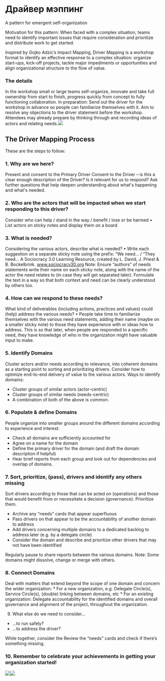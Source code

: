 # Драйвер мэппинг

A pattern for emergent self-organization

Motivation for this pattern: When faced with a complex situation, teams need to identify important issues that require consideration and prioritize and distribute work to get started.

Inspired by Gojko Adzic’s Impact Mapping, Driver Mapping is a workshop format to identify an effective response to a complex situation: organize start-ups, kick-off projects, tackle major impediments or opportunities and align organizational structure to the flow of value.

### The details <a id="the-details"></a>

In the workshop small or large teams self-organize, innovate and take full ownership from start to finish, progress quickly from concept to fully functioning collaboration. In preparation: Send out the driver for the workshop in advance so people can familiarize themselves with it. Aim to resolve any objections to the driver statement before the workshop. Attendees may already prepare by thinking through and recording ideas of actors and relating needs.![](https://blobscdn.gitbook.com/v0/b/gitbook-28427.appspot.com/o/assets%2F-LPgSW9itLXMBl9Pm_v7%2F-LRM49CnVUm3Pzb70YSH%2F-LRM5i4efsDwRZGkmPO4%2Fimage.png?alt=media&token=5a173a11-2c2f-491f-9556-df45c2349caa)

## The Driver Mapping Process <a id="the-driver-mapping-process"></a>

These are the steps to follow:

### 1. Why are we here? <a id="1-why-are-we-here"></a>

Present and consent to the Primary Driver Consent to the Driver – is this a clear enough description of the Driver? Is it relevant for us to respond? Ask further questions that help deepen understanding about what's happening and what's needed.

### 2. Who are the actors that will be impacted when we start responding to this driver? <a id="2-who-are-the-actors-that-will-be-impacted-when-we-start-responding-to-this-driver"></a>

Consider who can help / stand in the way / benefit / lose or be harmed • List actors on sticky notes and display them on a board

### 3. What is needed? <a id="3-what-is-needed"></a>

Considering the various actors, describe what is needed? • Write each suggestion on a separate sticky note using the prefix: “We need… / “They need… A Sociocracy 3.0 Learning Resource, created by L. David, J. Priest & B. Bockelbrink. www.sociocracy30.org Note: Ensure “authors” of needs statements write their name on each sticky note, along with the name of the actor the need relates to \(in case they will get separated later\). Formulate the text in a way so that both context and need can be clearly understood by others too.

### 4. How can we respond to these needs? <a id="4-how-can-we-respond-to-these-needs"></a>

What kind of deliverables \(including actions, practices and values\) could \(help\) address the various needs? • People take time to familiarize themselves with the various need statements, adding their name \(maybe on a smaller sticky note\) to those they have experience with or ideas how to address. This is so that later, when people are responded to a specific need, they have knowledge of who in the organization might have valuable input to make.

### 5. Identify Domains <a id="5-identify-domains"></a>

Cluster actors and/or needs according to relevance, into coherent domains as a starting point to sorting and prioritizing drivers. Consider how to optimize end-to-end delivery of value to the various actors. Ways to identify domains:

* Cluster groups of similar actors \(actor-centric\)
* Cluster groups of similar needs \(needs-centric\)
* A combination of both of the above is common.

### 6. Populate & define Domains <a id="6-populate-and-define-domains"></a>

People organize into smaller groups around the different domains according to experience and interest:

* Check all domains are sufficiently accounted for
* Agree on a name for the domain
* Define the primary driver for the domain \(and draft the domain description if helpful\)
* Hear brief reports from each group and look out for dependencies and overlap of domains.

### 7. Sort, prioritize, \(pass\), drivers and identify any others missing <a id="7-sort-prioritize-pass-drivers-and-identify-any-others-missing"></a>

Sort drivers according to those that can be acted on \(operations\) and those that would benefit from or necessitate a decision \(governance\). Prioritize them.

* Archive any “needs” cards that appear superfluous
* Pass drivers on that appear to be the accountability of another domain to address
* Add drivers concerning multiple domains to a dedicated backlog to address later \(e.g. by a delegate circle\)
* Consider the domain and describe and prioritize other drivers that may not have been identified

Regularly pause to share reports between the various domains. Note: Some domains might dissolve, change or merge with others.

### 8. Connect Domains <a id="8-connect-domains"></a>

Deal with matters that extend beyond the scope of one domain and concern the wider organization: \* For a new organization, e.g. Delegate Circle\(s\), Service Circle\(s\), \(double\) linking between domains, etc \* For an existing organization: Delegate accountability for the identified domains and overall governance and alignment of the project, throughout the organization.

9. What else do we need to consider…

* …to run safely?
* ...to address the driver?

While together, consider the Review the “needs” cards and check if there’s something missing.

### 10. Remember to celebrate your achievements in getting your organization started! <a id="10-remember-to-celebrate-your-achievements-in-getting-your-organization-started"></a>

![](https://blobscdn.gitbook.com/v0/b/gitbook-28427.appspot.com/o/assets%2F-LPgSW9itLXMBl9Pm_v7%2F-LRM49CnVUm3Pzb70YSH%2F-LRM4Bc71bCDuAYtF2Oe%2Fimage.png?alt=media&token=3da12acc-7365-47c6-95e2-ae6e3b265a87)![](https://blobscdn.gitbook.com/v0/b/gitbook-28427.appspot.com/o/assets%2F-LPgSW9itLXMBl9Pm_v7%2F-LRM49CnVUm3Pzb70YSH%2F-LRM5X20kPZbS0wfpiQv%2Fimage.png?alt=media&token=b855ca2a-d5f5-4d1b-8725-8df80bc8679f)

